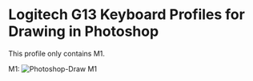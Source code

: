 # Logitech G13 Keyboard Profiles for Drawing in Photoshop

This profile only contains M1.

M1:
![Photoshop-Draw M1](https://github.com/r12f/LogitechG13Profiles/raw/master/Photoshop-Draw/M1.png)

